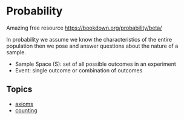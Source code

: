 # Probability

Amazing free resource https://bookdown.org/probability/beta/

In probability we assume we know the characteristics of the entire population
then we pose and answer questions about the nature of a sample.

- Sample Space (S): set of all possible outcomes in an experiment
- Event: single outcome or combination of outcomes

## Topics

- [axioms](./axioms.md)
- [counting](./counting.md)
